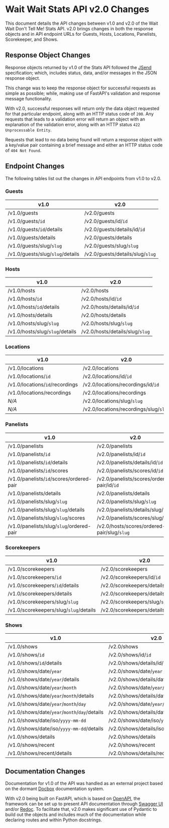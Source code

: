 # Wait Wait Stats API v2.0 Changes

This document details the API changes between v1.0 and v2.0 of the Wait Wait
Don't Tell Me! Stats API. v2.0 brings changes in both the response objects and
in API endpoint URLs for Guests, Hosts, Locations, Panelists, Scorekeeper, and
Shows.

## Response Object Changes

Response objects returned by v1.0 of the Stats API followed the
[JSend](https://github.com/omniti-labs/jsend) specification; which, includes
status, data, and/or messages in the JSON response object.

This change was to keep the response object for successful requests as simple
as possible; while, making use of FastAPI's validation and response message
functionality.

With v2.0, successful responses will return only the data object requested for
that particular endpoint, along with an HTTP status code of `200`. Any requests
that leads to a validation error will return an object with an explanation of
the validation error, along with an HTTP status `422 Unprocessable Entity`.

Requests that lead to no data being found will return a response object with a
key/value pair containing a brief message and either an HTTP status code of
`404 Not Found`.

## Endpoint Changes

The following tables list out the changes in API endpoints from v1.0 to v2.0.

### Guests

| v1.0                               | v2.0                               |
|------------------------------------|------------------------------------|
| /v1.0/guests                       | /v2.0/guests                       |
| /v1.0/guests/`id`                  | /v2.0/guests/id/`id`               |
| /v1.0/guests/`id`/details          | /v2.0/guests/details/id/`id`       |
| /v1.0/guests/details               | /v2.0/guests/details               |
| /v1.0/guests/slug/`slug`           | /v2.0/guests/slug/`slug`           |
| /v1.0/guests/slug/`slug`/details   | /v2.0/guests/details/slug/`slug`   |

### Hosts

| v1.0                               | v2.0                               |
|------------------------------------|------------------------------------|
| /v1.0/hosts                        | /v2.0/hosts                        |
| /v1.0/hosts/`id`                   | /v2.0/hosts/id/`id`                |
| /v1.0/hosts/`id`/details           | /v2.0/hosts/details/id/`id`        |
| /v1.0/hosts/details                | /v2.0/hosts/details                |
| /v1.0/hosts/slug/`slug`            | /v2.0/hosts/slug/`slug`            |
| /v1.0/hosts/slug/`slug`/details    | /v2.0/hosts/details/slug/`slug`    |

### Locations

| v1.0                               | v2.0                                   |
|------------------------------------|----------------------------------------|
| /v1.0/locations                    | /v2.0/locations                        |
| /v1.0/locations/`id`               | /v2.0/locations/id/`id`                |
| /v1.0/locations/`id`/recordings    | /v2.0/locations/recordings/id/`id`     |
| /v1.0/locations/recordings         | /v2.0/locations/recordings             |
| *N/A*                              | /v2.0/locations/slug/`slug`            |
| *N/A*                              | /v2.0/locations/recordings/slug/`slug` |

### Panelists

| v1.0                               | v2.0                               |
|------------------------------------|------------------------------------|
| /v1.0/panelists                    | /v2.0/panelists                    |
| /v1.0/panelists/`id`               | /v2.0/panelists/id/`id`            |
| /v1.0/panelists/`id`/details       | /v2.0/panelists/details/id/`id`    |
| /v1.0/panelists/`id`/scores        | /v2.0/panelists/scores/id/`id`     |
| /v1.0/panelists/`id`/scores/ordered-pair | /v2.0/panelists/scores/ordered-pair/id/`id` |
| /v1.0/panelists/details            | /v2.0/panelists/details            |
| /v1.0/panelists/slug/`slug`        | /v2.0/panelists/slug/`slug`        |
| /v1.0/panelists/slug/`slug`/details | /v2.0/panelists/details/slug/`slug` |
| /v1.0/panelists/slug/`slug`/scores | /v2.0/panelists/scores/slug/`slug` |
| /v1.0/panelists/slug/`slug`/ordered-pair | /v2.0/hosts/scores/ordered-pair/slug/`slug` |

### Scorekeepers

| v1.0                               | v2.0                               |
|------------------------------------|------------------------------------|
| /v1.0/scorekeepers                 | /v2.0/scorekeepers                 |
| /v1.0/scorekeepers/`id`            | /v2.0/scorekeepers/id/`id`         |
| /v1.0/scorekeepers/`id`/details    | /v2.0/scorekeepers/details/id/`id` |
| /v1.0/scorekeepers/details         | /v2.0/scorekeepers/details         |
| /v1.0/scorekeepers/slug/`slug`     | /v2.0/scorekeepers/slug/`slug`     |
| /v1.0/scorekeepers/slug/`slug`/details | /v2.0/scorekeepers/details/slug/`slug` |

### Shows

| v1.0                               | v2.0                               |
|------------------------------------|------------------------------------|
| /v1.0/shows                        | /v2.0/shows                        |
| /v1.0/shows/`id`                   | /v2.0/shows/id/`id`                |
| /v1.0/shows/`id`/details           | /v2.0/shows/details/id/`id`        |
| /v1.0/shows/date/`year`            | /v2.0/shows/date/`year`            |
| /v1.0/shows/date/`year`/details    | /v2.0/shows/details/date/`year`    |
| /v1.0/shows/date/`year`/`month`    | /v2.0/shows/date/`year`/`month`    |
| /v1.0/shows/date/`year`/`month`/details | /v2.0/shows/details/date/`year`/`month` |
| /v1.0/shows/date/`year`/`month`/`day` | /v2.0/shows/date/`year`/`month`/`day` |
| /v1.0/shows/date/`year`/`month`/`day`/details | /v2.0/shows/details/date/`year`/`month`/`day` |
| /v1.0/shows/date/iso/`yyyy-mm-dd`  | /v2.0/shows/date/iso/`yyyy-mm-dd`  |
| /v1.0/shows/date/iso/`yyyy-mm-dd`/details | /v2.0/shows/details/iso/`yyyy-mm-dd` |
| /v1.0/shows/details                | /v2.0/shows/details                |
| /v1.0/shows/recent                 | /v2.0/shows/recent                 |
| /v1.0/shows/recent/details         | /v2.0/shows/details/recent         |

## Documentation Changes

Documentation for v1.0 of the API was handled as an external project based on
the dormant [Docbox](https://github.com/tmcw/docbox) documentation system.

With v2.0 being built on FastAPI, which is based on [OpenAPI](https://www.openapis.org/),
the framework can be set up to present API documentation through
[Swagger UI](https://swagger.io/tools/swagger-ui/) and/or
[Redoc](https://github.com/Redocly/redoc). To facilitate that, v2.0 makes
significant use of Pydantic to build out the objects and includes much of the
documentation while declaring routes and within Python docstrings.